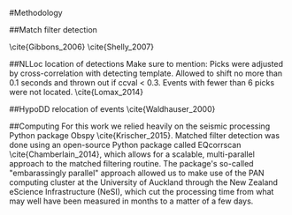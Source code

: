 #Methodology

##Match filter detection
 
\cite{Gibbons_2006}
\cite{Shelly_2007}

##NLLoc location of detections
Make sure to mention: Picks were adjusted by cross-correlation with detecting template. Allowed to shift no more than 0.1 seconds and thrown out if ccval < 0.3. Events with fewer than 6 picks were not located. \cite{Lomax_2014}

##HypoDD relocation of events
\cite{Waldhauser_2000}

##Computing
For this work we relied heavily on the seismic processing Python package Obspy \cite{Krischer_2015}. Matched filter detection was done using an open-source Python package called EQcorrscan \cite{Chamberlain_2014}, which allows for a scalable, multi-parallel approach to the matched filtering routine. The package's so-called "embarassingly parallel" approach allowed us to make use of the PAN computing cluster at the University of Auckland through the New Zealand eScience Infrastructure (NeSI), which cut the processing time from what may well have been measured in months to a matter of a few days.
